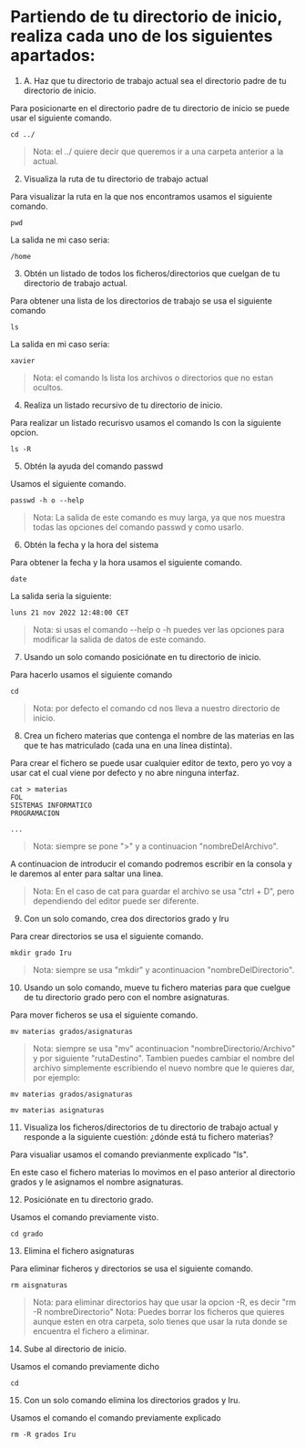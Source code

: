 # Partiendo de tu directorio de inicio, realiza cada uno de los siguientes apartados:

1. A. Haz que tu directorio de trabajo actual sea el directorio padre de tu directorio de inicio.

Para posicionarte en el directorio padre de tu directorio de inicio se puede usar el siguiente comando.

~~~
cd ../
~~~

>Nota: el ../  quiere decir que queremos ir a una carpeta anterior a la actual.

2. Visualiza la ruta de tu directorio de trabajo actual

Para visualizar la ruta en la que nos encontramos usamos el siguiente comando.

~~~
pwd
~~~

La salida ne mi caso seria:
~~~
/home
~~~

3. Obtén un listado de todos los ficheros/directorios que cuelgan de tu directorio de trabajo actual.

Para obtener una lista de los directorios de trabajo se usa el siguiente comando

~~~
ls
~~~
La salida en mi caso seria: 
~~~
xavier
~~~
>Nota: el comando ls lista los archivos o directorios que no estan ocultos.

4. Realiza un listado recursivo de tu directorio de inicio.

Para realizar un listado recurisvo usamos el comando ls con la siguiente opcion.

~~~
ls -R
~~~

5. Obtén la ayuda del comando passwd

Usamos el siguiente comando.

~~~
passwd -h o --help
~~~ 

>Nota: La salida de este comando es muy larga, ya que nos muestra todas las opciones del comando passwd y como usarlo.

6. Obtén la fecha y la hora del sistema

Para obtener la fecha y la hora usamos el siguiente comando.

~~~
date 
~~~

La salida seria la siguiente:
~~~
luns 21 nov 2022 12:48:00 CET
~~~
>Nota: si usas el comando --help o -h puedes ver las opciones para modificar la salida de datos de este comando.

7. Usando un solo comando posiciónate en tu directorio de inicio.

Para hacerlo usamos el siguiente comando

~~~
cd 
~~~

>Nota: por defecto el comando cd nos lleva a nuestro directorio de inicio.

8. Crea un fichero materias que contenga el nombre de las materias en las que te has matriculado (cada una en una línea distinta).

Para crear el fichero se puede usar cualquier editor de texto, pero yo voy a usar cat el cual viene por defecto y no abre ninguna interfaz.

~~~ 
cat > materias
FOL
SISTEMAS INFORMATICO
PROGRAMACION

...
~~~

>Nota: siempre se pone ">" y a continuacion "nombreDelArchivo".

A continuacion de introducir el comando podremos escribir en la consola y le daremos al enter para saltar una linea.

>Nota: En el caso de cat para guardar el archivo se usa "ctrl + D", pero dependiendo del editor puede ser diferente.

9. Con un solo comando, crea dos directorios grado y lru

Para crear directorios se usa el siguiente comando.

~~~
mkdir grado Iru
~~~ 

>Nota: siempre se usa "mkdir" y acontinuacion "nombreDelDirectorio".

10. Usando un solo comando, mueve tu fichero materias para que cuelgue de tu directorio grado pero con el nombre asignaturas.

Para mover ficheros se usa el siguiente comando.

~~~
mv materias grados/asignaturas
~~~

>Nota: siempre se usa "mv" acontinuacion "nombreDirectorio/Archivo" y por siguiente "rutaDestino". Tambien puedes cambiar el nombre del archivo simplemente escribiendo el nuevo nombre que le quieres dar, por ejemplo:

~~~
mv materias grados/asignaturas

mv materias asignaturas
~~~

11. Visualiza los ficheros/directorios de tu directorio de trabajo actual y responde a la siguiente cuestión: ¿dónde está tu fichero materias?

Para visualiar usamos el comando previanmente explicado "ls".

En este caso el fichero materias lo movimos en el paso anterior al directorio grados y le asignamos el nombre asignaturas.

12. Posiciónate en tu directorio grado.

Usamos el comando previamente visto.

~~~
cd grado
~~~ 


13. Elimina el fichero asignaturas

Para eliminar ficheros y directorios se usa el siguiente comando.

~~~
rm aisgnaturas
~~~

>Nota: para eliminar directorios hay que usar la opcion -R, es decir "rm -R nombreDirectorio"
>Nota: Puedes borrar los ficheros que quieres aunque esten en otra carpeta, solo tienes que usar la ruta donde se encuentra el fichero a eliminar.

14. Sube al directorio de inicio.

Usamos el comando previamente dicho

~~~
cd
~~~

15. Con un solo comando elimina los directorios grados y Iru.

Usamos el comando el comando previamente explicado

~~~
rm -R grados Iru
~~~
